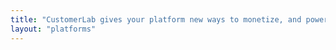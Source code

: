 ```yaml
---
title: "CustomerLab gives your platform new ways to monetize, and powerful tools to scale. "
layout: "platforms"
---
```


